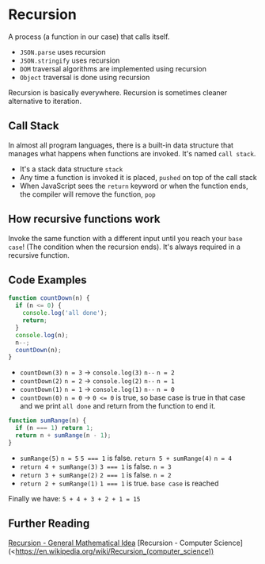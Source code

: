 # Recursion

A process (a function in our case) that calls itself.

- `JSON.parse` uses recursion
- `JSON.stringify` uses recursion
- `DOM` traversal algorithms are implemented using recursion
- `Object` traversal is done using recursion

Recursion is basically everywhere. Recursion is sometimes cleaner alternative to iteration.

## Call Stack

In almost all program languages, there is a built-in data structure that manages what happens when functions are invoked. It's named `call stack`.

- It's a stack data structure `stack`
- Any time a function is invoked it is placed, `pushed` on top of the call stack
- When JavaScript sees the `return` keyword or when the function ends, the compiler will remove the function, `pop`

## How recursive functions work

Invoke the same function with a different input until you reach your `base case`! (The condition when the recursion ends). It's always required in a recursive function.

## Code Examples

```js
function countDown(n) {
  if (n <= 0) {
    console.log('all done');
    return;
  }
  console.log(n);
  n--;
  countDown(n);
}
```

- `countDown(3)` `n = 3` -> `console.log(3)` `n--` `n = 2`
- `countDown(2)` `n = 2` -> `console.log(2)` `n--` `n = 1`
- `countDown(1)` `n = 1` -> `console.log(1)` `n--` `n = 0`
- `countDown(0)` `n = 0` -> `0 <= 0` is true, so base case is true in that case and we print `all done` and return from the function to end it.

```js
function sumRange(n) {
  if (n === 1) return 1;
  return n + sumRange(n - 1);
}
```

- `sumRange(5)` `n = 5` `5 === 1` is false. `return 5 + sumRange(4)` `n = 4`
- `return 4 + sumRange(3)` `3 === 1` is false. `n = 3`
- `return 3 + sumRange(2)` `2 === 1` is false. `n = 2`
- `return 2 + sumRange(1)` `1 === 1` is true. `base case` is reached

Finally we have: `5 + 4 + 3 + 2 + 1 = 15`

## Further Reading

[Recursion - General Mathematical Idea](https://en.wikipedia.org/wiki/Recursion)
[Recursion - Computer Science](<https://en.wikipedia.org/wiki/Recursion_(computer_science))

